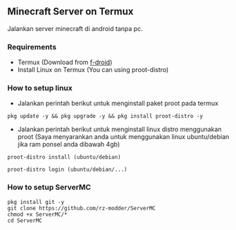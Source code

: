 ## Minecraft Server on Termux
Jalankan server minecraft di android tanpa pc.

### Requirements
- Termux (Download from [f-droid](https://f-droid.com/))
- Install Linux on Termux (You can using proot-distro)

### How to setup linux
- Jalankan perintah berikut untuk menginstall paket proot pada termux
```
pkg update -y && pkg upgrade -y && pkg install proot-distro -y
```
- Jalankan perintah berikut untuk menginstall linux distro menggunakan proot (Saya menyarankan anda untuk menggunakan linux ubuntu/debian jika ram ponsel anda dibawah 4gb)
```
proot-distro install (ubuntu/debian)
```
```
proot-distro login (ubuntu/debian/...)
```
### How to setup ServerMC
```
pkg install git -y
git clone https://github.com/rz-modder/ServerMC
chmod +x ServerMC/*
cd ServerMC
```
